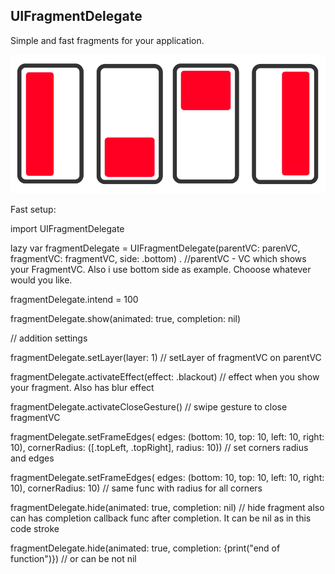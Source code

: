 ## UIFragmentDelegate
Simple and fast fragments for your application. 

![alt text](https://github.com/Jeytery/UIFragmentDelegate//blob/master/UIFragmentDelegate_v2.png?raw=true)



Fast setup:

import UIFragmentDelegate

lazy var fragmentDelegate = UIFragmentDelegate(parentVC: parenVC, fragmentVC: fragmentVC, side: .bottom)
.
//parentVC - VC which shows your FragmentVC. Also i use bottom side as example. Chooose whatever would you like.

fragmentDelegate.intend = 100

fragmentDelegate.show(animated: true, completion: nil)


// addition settings 

fragmentDelegate.setLayer(layer: 1)                // setLayer of fragmentVC on parentVC

fragmentDelegate.activateEffect(effect: .blackout) // effect when you show your fragment. Also has blur effect 

fragmentDelegate.activateCloseGesture()            // swipe gesture to close fragmentVC

fragmentDelegate.setFrameEdges( edges: (bottom: 10, top: 10, left: 10, right: 10), cornerRadius: ([.topLeft, .topRight], radius: 10)) // set corners radius and edges 

fragmentDelegate.setFrameEdges( edges: (bottom: 10, top: 10, left: 10, right: 10), cornerRadius: 10) // same func with radius for all corners 

fragmentDelegate.hide(animated: true, completion: nil) // hide fragment also can has completion callback func after completion. It can be nil as in this code 
stroke 

fragmentDelegate.hide(animated: true, completion: {print("end of function")}) // or can be not nil

